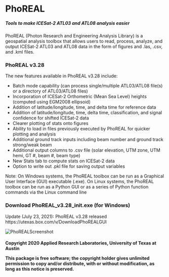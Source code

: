 <h1>PhoREAL</h1>
<h5>Tools to make ICESat-2 ATL03 and ATL08 analysis easier</h5>

PhoREAL (Photon Research and Engineering Analysis Library) is a geospatial analysis toolbox that allows users to read, process, analyze, and output ICESat-2 ATL03 and ATL08 data in the form of figures and .las, .csv, and .kml files. 

<h3>PhoREAL v3.28</h3>

The new features available in PhoREAL v3.28 include: 
* Batch mode capability (can process single/multiple ATL03/ATL08 file(s) or a directory of ATL03/ATL08 files)
* Incorporation of ICESat-2 Orthometric (Mean Sea Level) heights (computed using EGM2008 ellipsoid)
* Addition of latitude/longitude, time, and delta time for reference data
* Addition of latitude/longitude, time, delta time, classification, and signal confidence for shifted ICESat-2 data
* Clearer plotting of stats onto figures
* Ability to load in files previously executed by PhoREAL for quicker plotting and analysis 
* Additional ground track inputs including beam number and ground track strong/weak beam
* Additional output columns to .csv file (solar elevation, UTM zone, UTM hemi, GT #, beam #, beam type)
* New Stats tab to compute stats on ICESat-2 data
* Option to write out .pkl file for saving output variables



Note: On Windows systems, the PhoREAL toolbox can be run as a Graphical User Interface (GUI) executable (.exe). On Linux systems, the PhoREAL toolbox can be run as a Python GUI or as a series of Python function commands via
the Linux command line


<h3>Download PhoREAL_v3.28_init.exe (for Windows)</h3>
Update (July 23, 2021): PhoREAL v3.28 released
https://utexas.box.com/v/DownloadPhoREALGUI

![PhoREALScreenshot](/images/PhoREAL_screenshot_v3.28.png)

<h4>Copyright 2020 Applied Research Laboratories, University of Texas at Austin

This package is free software; the copyright holder gives unlimited
permission to copy and/or distribute, with or without modification, as
long as this notice is preserved.</h4>
